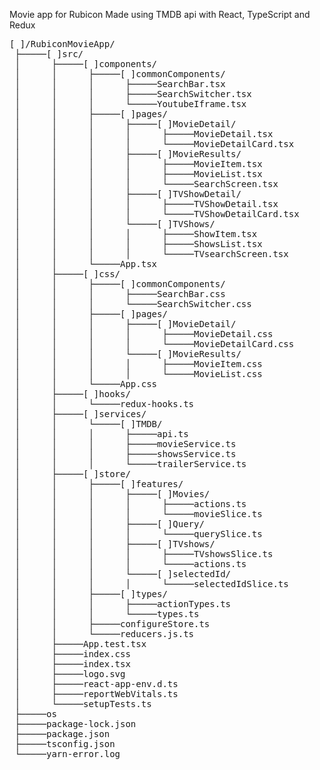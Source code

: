 Movie app for Rubicon
Made using TMDB api with React, TypeScript and Redux

<pre>
[ ]/RubiconMovieApp/
 ├─────[ ]src/
 │      ├─────[ ]components/
 │      │      ├─────[ ]commonComponents/
 │      │      │      ├─────SearchBar.tsx
 │      │      │      ├─────SearchSwitcher.tsx
 │      │      │      └─────YoutubeIframe.tsx
 │      │      ├─────[ ]pages/
 │      │      │      ├─────[ ]MovieDetail/
 │      │      │      │      ├─────MovieDetail.tsx
 │      │      │      │      └─────MovieDetailCard.tsx
 │      │      │      ├─────[ ]MovieResults/
 │      │      │      │      ├─────MovieItem.tsx
 │      │      │      │      ├─────MovieList.tsx
 │      │      │      │      └─────SearchScreen.tsx
 │      │      │      ├─────[ ]TVShowDetail/
 │      │      │      │      ├─────TVShowDetail.tsx
 │      │      │      │      └─────TVShowDetailCard.tsx
 │      │      │      └─────[ ]TVShows/
 │      │      │      │      ├─────ShowItem.tsx
 │      │      │      │      ├─────ShowsList.tsx
 │      │      │      │      └─────TVsearchScreen.tsx
 │      │      └─────App.tsx
 │      ├─────[ ]css/
 │      │      ├─────[ ]commonComponents/
 │      │      │      ├─────SearchBar.css
 │      │      │      └─────SearchSwitcher.css
 │      │      ├─────[ ]pages/
 │      │      │      ├─────[ ]MovieDetail/
 │      │      │      │      ├─────MovieDetail.css
 │      │      │      │      └─────MovieDetailCard.css
 │      │      │      └─────[ ]MovieResults/
 │      │      │      │      ├─────MovieItem.css
 │      │      │      │      └─────MovieList.css
 │      │      └─────App.css
 │      ├─────[ ]hooks/
 │      │      └─────redux-hooks.ts
 │      ├─────[ ]services/
 │      │      └─────[ ]TMDB/
 │      │      │      ├─────api.ts
 │      │      │      ├─────movieService.ts
 │      │      │      ├─────showsService.ts
 │      │      │      └─────trailerService.ts
 │      ├─────[ ]store/
 │      │      ├─────[ ]features/
 │      │      │      ├─────[ ]Movies/
 │      │      │      │      ├─────actions.ts
 │      │      │      │      └─────movieSlice.ts
 │      │      │      ├─────[ ]Query/
 │      │      │      │      └─────querySlice.ts
 │      │      │      ├─────[ ]TVshows/
 │      │      │      │      ├─────TVshowsSlice.ts
 │      │      │      │      └─────actions.ts
 │      │      │      └─────[ ]selectedId/
 │      │      │      │      └─────selectedIdSlice.ts
 │      │      ├─────[ ]types/
 │      │      │      ├─────actionTypes.ts
 │      │      │      └─────types.ts
 │      │      ├─────configureStore.ts
 │      │      └─────reducers.js.ts
 │      ├─────App.test.tsx
 │      ├─────index.css
 │      ├─────index.tsx
 │      ├─────logo.svg
 │      ├─────react-app-env.d.ts
 │      ├─────reportWebVitals.ts
 │      └─────setupTests.ts
 ├─────os
 ├─────package-lock.json
 ├─────package.json
 ├─────tsconfig.json
 └─────yarn-error.log
 
 </pre>
